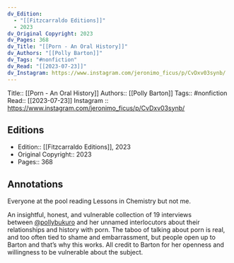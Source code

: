 ```yaml
---
dv_Edition:
  - "[[Fitzcarraldo Editions]]"
  - 2023
dv_Original Copyright: 2023
dv_Pages: 368
dv_Title: "[[Porn - An Oral History]]"
dv_Authors: "[[Polly Barton]]"
dv_Tags: "#nonfiction"
dv_Read: "[[2023-07-23]]"
dv_Instagram: https://www.instagram.com/jeronimo_ficus/p/CvDxv03synb/
---
```

Title:: [[Porn - An Oral History]]
Authors:: [[Polly Barton]]
Tags:: #nonfiction
Read:: [[2023-07-23]]
Instagram :: https://www.instagram.com/jeronimo_ficus/p/CvDxv03synb/


## Editions
- Edition:: [[Fitzcarraldo Editions]], 2023
- Original Copyright:: 2023
- Pages:: 368

## Annotations

Everyone at the pool reading Lessons in Chemistry but not me.   
  
An insightful, honest, and vulnerable collection of 19 interviews between [@pollybukuro](https://www.instagram.com/pollybukuro/) and her unnamed interlocutors about their relationships and history with porn. The taboo of talking about porn is real, and too often tied to shame and embarrassment, but people open up to Barton and that’s why this works. All credit to Barton for her openness and willingness to be vulnerable about the subject.
